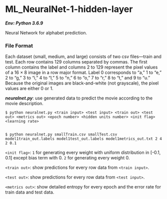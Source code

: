 # ML_NeuralNet-1-hidden-layer
***Env: Python 3.6.9***

Neural Network for alphabet prediction.

### File Format ###
Each dataset (small, medium, and large) consists of two csv files—train and test. Each row contains 129 columns separated by commas. The first column contains the label and columns 2 to 129 represent the pixel values of a 16 × 8 image in a row major format. Label 0 corresponds to “a,” 1 to “e,” 2 to “g,” 3 to “i,” 4 to “l,” 5 to “n,” 6 to “o,” 7 to “r,” 8 to “t,” and 9 to “u.” Because the original images are black-and-white (not grayscale), the pixel values are either 0 or 1.




***neuralnet.py***: use generated data to predict the movie according to the movie description.

```
$ python neuralnet.py <train input> <test input> <train out> <test out> <metrics out> <epoch number> <hidden units number> <init flag> <learning rate>


$ python neuralnet.py smallTrain.csv smallTest.csv model1train_out.labels model1test_out.labels model1metrics_out.txt 2 4 2 0.1
```

`<init flag>`: `1` for generating every weight with uniform distribution in [-0.1, 0.1] except bias term with 0. `2` for generating every weight 0.

`<train out>`: show predictions for every row data from `<train input>`.

`<test out>`: show predictions for every row data from `<test input>`.

`<metrics out>`: show detailed entropy for every epoch and the error rate for train data and test data.
